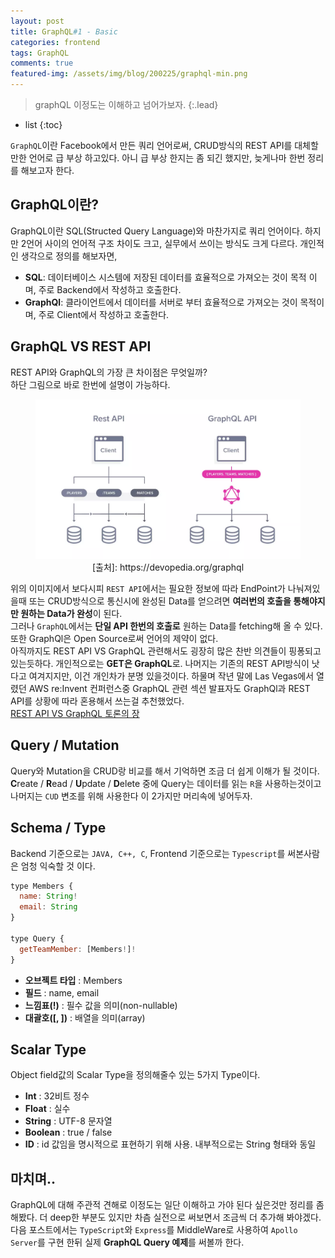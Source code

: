 ```yaml
---
layout: post
title: GraphQL#1 - Basic
categories: frontend
tags: GraphQL
comments: true
featured-img: /assets/img/blog/200225/graphql-min.png
---
```


> graphQL 이정도는 이해하고 넘어가보자.
{:.lead}
* list
{:toc}

<code>GraphQL</code>이란 Facebook에서 만든 쿼리 언어로써, CRUD방식의 REST API를 대체할 만한 언어로 급 부상 하고있다. 아니 급 부상 한지는 좀 되긴 했지만, 늦게나마 한번 정리를 해보고자 한다.

## GraphQL이란?
GraphQL이란 SQL(Structed Query Language)와 마찬가지로 쿼리 언어이다. 하지만 2언어 사이의 언어적 구조 차이도 크고, 실무에서 쓰이는 방식도 크게 다르다. 개인적인 생각으로 정의를 해보자면,
- **SQL**: 데이터베이스 시스템에 저장된 데이터를 효율적으로 가져오는 것이 목적 이며, 주로 Backend에서 작성하고 호출한다.
- **GraphQl**: 클라이언트에서 데이터를 서버로 부터 효율적으로 가져오는 것이 목적이며, 주로 Client에서 작성하고 호출한다.

## GraphQL VS REST API
REST API와 GraphQL의 가장 큰 차이점은 무엇일까?  
하단 그림으로 바로 한번에 설명이 가능하다.  
  
<figure>
  <img alt="slack message" src="/assets/img/blog/200225/graphql-api.jpg" />
  <figcaption align="center">[출처]: https://devopedia.org/graphql</figcaption>
</figure>
  
위의 이미지에서 보다시피 <code>REST API</code>에서는 필요한 정보에 따라 EndPoint가 나눠져있을때 또는 CRUD방식으로 통신시에 완성된 Data를 얻으려면 **여러번의 호출을 통해야지만 원하는 Data가 완성**이 된다.  
그러나 <code>GraphQL</code>에서는 **단일 API 한번의 호출로** 원하는 Data를 fetching해 올 수 있다. 또한 GraphQl은 Open Source로써 언어의 제약이 없다.  
아직까지도 REST API VS GraphQL 관련해서도 굉장히 많은 찬반 의견들이 핑퐁되고 있는듯하다. 개인적으로는 **GET은 GraphQL**로. 나머지는 기존의 REST API방식이 낫다고 여겨지지만, 이건 개인차가 분명 있을것이다. 하물며 작년 말에 Las Vegas에서 열렸던 AWS re:Invent 컨퍼런스중 GraphQL 관련 섹션 발표자도 GraphQl과 REST API를 상황에 따라 혼용해서 쓰는걸 추천했었다.  
[REST API VS GraphQL 토론의 장](https://news.ycombinator.com/item?id=17565508)

## Query / Mutation
Query와 Mutation을 CRUD랑 비교를 해서 기억하면 조금 더 쉽게 이해가 될 것이다.  
**C**reate / **R**ead / **U**pdate / **D**elete 중에 Query는 데이터를 읽는 <code>R</code>을 사용하는것이고 나머지는 <code>CUD</code> 변조를 위해 사용한다 이 2가지만 머리속에 넣어두자.

## Schema / Type
Backend 기준으로는 <code>JAVA, C++, C</code>, Frontend 기준으로는 <code>Typescript</code>를 써본사람은 엄청 익숙할 것 이다.
  
~~~js
type Members {
  name: String!
  email: String
}

type Query {
  getTeamMember: [Members!]!
}
~~~
  
- **오브젝트 타입** : Members
- **필드** : name, email
- **느낌표(!)** : 필수 값을 의미(non-nullable)
- **대괄호([, ])** : 배열을 의미(array)
  
## Scalar Type
Object field값의 Scalar Type을 정의해줄수 있는 5가지 Type이다.
- **Int** : 32비트 정수
- **Float** : 실수
- **String** : UTF-8 문자열
- **Boolean** : true / false
- **ID** : id 값임을 명시적으로 표현하기 위해 사용. 내부적으로는 String 형태와 동일

## 마치며..
GraphQL에 대해 주관적 견해로 이정도는 일단 이해하고 가야 된다 싶은것만 정리를 좀 해봤다. 더 deep한 부분도 있지만 차츰 실전으로 써보면서 조금씩 더 추가해 봐야겠다.  
다음 포스트에서는 <code>TypeScript</code>와 <code>Express</code>를 MiddleWare로 사용하여 <code>Apollo Server</code>를 구현 한뒤 실제 **GraphQL Query 예제**를 써볼까 한다.